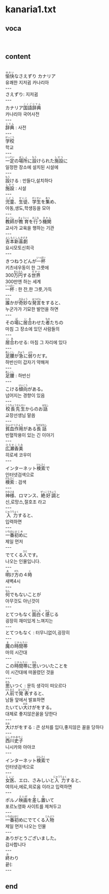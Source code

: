 <h1>kanaria1.txt</h1>
<h2>voca</h2><br>
<h2>content</h2><br>
<ruby><rb>愉快</rb><rt>ゆかい</rt></ruby>なさえずり カナリア<br>
유쾌한 지저귐 카나리아<br>
---<br>
さえずり: 지저귐<br>
---<br>
カナリア<ruby><rb>国語辞典</rb><rt>こくごじてん</rt></ruby><br>
카나리아 국어사전<br>
---<br>
<ruby><rb>辞典</rb><rt>じてん</rt></ruby> : 사전<br>
---<br>
<ruby><rb>学校</rb><rt>がっこう</rt></ruby><br>
학교<br>
---<br>
<ruby><rb>一定</rb><rt>いってい</rt></ruby>の<ruby><rb>場所</rb><rt>ばしょ</rt></ruby>に<ruby><rb>設</rb><rt>もう</rt></ruby>けられた<ruby><rb>施設</rb><rt>しせつ</rt></ruby>に<br>
일정한 장소에 설치된 시설에<br>
---<br>
<ruby><rb>設</rb><rt>もう</rt></ruby>ける : 만들다,설치하다<br>
<ruby><rb>施設</rb><rt>しせつ</rt></ruby> : 시설<br>
---<br>
<ruby><rb>児童</rb><rt>じどう</rt></ruby>、<ruby><rb>生徒</rb><rt>せいと</rt></ruby>、<ruby><rb>学生</rb><rt>がくせい</rt></ruby>を<ruby><rb>集</rb><rt>あつ</rt></ruby>め、<br>
아동,생도,학생등을 모아<br>
---<br>
<ruby><rb>教師</rb><rt>きょうし</rt></ruby>が<ruby><rb>教育</rb><rt>きょういく</rt></ruby>を<ruby><rb>行</rb><rt>おこな</rt></ruby>う<ruby><rb>機関</rb><rt>きかん</rt></ruby><br>
교사가 교육을 행하는 기관<br>
---<br>
<ruby><rb>吉本新喜劇</rb><rt>よしもとしんきげき</rt></ruby><br>
요시모토신희극<br>
---<br>
きつねうどんが<ruby><rb>一杯</rb><rt>いっぱい</rt></ruby><br>
키츠네우동이 한 그릇에<br>
300<ruby><rb>万円</rb><rt>まんえん</rt></ruby>する<ruby><rb>世界</rb><rt>せかい</rt></ruby><br>
300만엔 하는 세계<br>
<ruby><rb>一杯</rb><rt>いっぱい</rt></ruby> : 한 잔,한 그릇,가득<br>
---<br>
<ruby><rb>誰</rb><rt>だれ</rt></ruby>かが<ruby><rb>奇妙</rb><rt>きみょう</rt></ruby>な<ruby><rb>発言</rb><rt>はつげん</rt></ruby>をすると、<br>
누군가가 기묘한 발언을 하면<br>
---<br>
その<ruby><rb>場</rb><rt>ば</rt></ruby>に<ruby><rb>居合</rb><rt>いあ</rt></ruby>わせた<ruby><rb>者</rb><rt>もの</rt></ruby>たちの<br>
마침 그 장소에 있던 사람들의<br>
---<br>
<ruby><rb>居合</rb><rt>いあ</rt></ruby>わせる: 마침 그 자리에 있다<br>
---<br>
<ruby><rb>足腰</rb><rt>あしこし</rt></ruby>が<ruby><rb>急</rb><rt>きゅう</rt></ruby>に<ruby><rb>弱</rb><rt>よわ</rt></ruby>りだす。<br>
하반신이 갑자기 약해져<br>
---<br>
<ruby><rb>足腰</rb><rt>あしこし</rt></ruby> : 하반신<br>
---<br>
こける<ruby><rb>傾向</rb><rt>けいこう</rt></ruby>がある。<br>
넘어지는 경향이 있음<br>
---<br>
<ruby><rb>校長先生</rb><rt>こうちょうせんせい</rt></ruby>からのお<ruby><rb>話</rb><rt>はなし</rt></ruby><br>
교장선생님 말씀<br>
---<br>
<ruby><rb>貧血作用</rb><rt>ひんけつさよう</rt></ruby>がある<ruby><rb>長話</rb><rt>ながばなし</rt></ruby><br>
빈혈작용이 있는 긴 이야기<br>
---<br>
<ruby><rb>広瀬香美</rb><rt>ひろせこうみ</rt></ruby><br>
히로세 코우미<br>
---<br>
インターネット<ruby><rb>検索</rb><rt>けんさく</rt></ruby>で<br>
인터넷검색으로<br>
<ruby><rb>検索</rb><rt>けんさく</rt></ruby> : 검색<br>
---<br>
<ruby><rb>神様</rb><rt>かみさま</rt></ruby>、ロマンス、<ruby><rb>絶好調</rb><rt>ぜっこうちょう</rt></ruby>と<br>
신,로망스,절호조 라고<br>
---<br>
<ruby><rb>入力</rb><rt>にゅうりょく</rt></ruby>すると、<br>
입력하면<br>
---<br>
<ruby><rb>一番</rb><rt>いちばん</rt></ruby><ruby><rb>初め</rb><rt>はじめ</rt></ruby>に<br>
제일 먼저<br>
---<br>
でてくる<ruby><rb>人</rb><rt>ひと</rt></ruby>です。<br>
나오는 인물입니다.<br>
---<br>
<ruby><rb>明</rb><rt>あ</rt></ruby>け<ruby><rb>方</rb><rt>がた</rt></ruby>の４<ruby><rb>時</rb><rt>じ</rt></ruby><br>
새벽4시<br>
---<br>
<ruby><rb>何</rb><rt>なん</rt></ruby>でもないことが<br>
아무것도 아닌것이<br>
---<br>
とてつもなく<ruby><rb>面白</rb><rt>おもしろ</rt></ruby>く<ruby><rb>感</rb><rt>かん</rt></ruby>じる<br>
굉장히 재미있게 느껴지는<br>
---<br>
<ruby>とてつもなく</ruby> : 터무니없이,굉장히<br>
---<br>
<ruby><rb>魔</rb><rt>ま<rt></ruby>の<ruby><rb>時間帯</rb><rt>じかんたい</rt></ruby><br>
마의 시간대<br>
---<br>
この<ruby><rb>時間帯</rb><rt>じかんたい</rt></ruby>に<ruby><rb>思</rb><rt>おも</rt></ruby>いついたことを<br>
이 시간대에 떠올렸던 것을<br>
---<br>
<ruby><rb>思</rb><rt>おも</rt></ruby>いつく : 문득 생각이 떠오르다<br>
<ruby><rb>人前</rb><rt>ひとまえ</rt></ruby>で<ruby><rb>発表</rb><rt>はっぴょう</rt></ruby>すると、<br>
남들 앞에서 발표하면<br>
たいてい<ruby><rb>大</rb><rt>おお</rt></ruby>けがをする。<br>
대체로 좋지않은꼴을 당한다<br>
---<br>
<ruby><rb>大</rb><rt>おお</rt></ruby>けがをする : 큰 상처를 입다,좋지않은 꼴을 당하다<br>
---<br>
<ruby><rb>西川史子</rb><rt>にしかわあやこ</rt></ruby><br>
니시카와 아야코<br>
---<br>
インターネット<ruby><rb>検索</rb><rt>けんさく</rt></ruby>で<br>
인터넷검색으로<br>
---<br>
<ruby><rb>女医</rb><rt>じょい</rt></ruby>、エロ、さみしいと<ruby><rb>入力</rb><rt>にゅうりょく</rt></ruby>すると、<br>
여의사,에로,외로움 이라고 입력하면<br>
---<br>
ポルノ<ruby><rb>映画</rb><rt>えいが</rt></ruby>を<ruby><rb>差</rb><rt>さ</rt></ruby>し<ruby><rb>置</rb><rt>お</rt></ruby>いて<br>
포르노영화 사이트를 제쳐두고<br>
---<br>
<ruby><rb>一番</rb><rt>いちばん</rt></ruby><ruby><rb>初</rb><rt>はじ</rt></ruby>めにでてくる<ruby><rb>人物</rb><rt>じんぶつ</rt></ruby><br>
제일 먼저 나오는 인물<br>
---<br>
ありがとうございました。<br>
감사합니다<br>
---<br>
<ruby><rb>終</rb><rt>お</rt></ruby>わり<br>
끝(:<br>
---<br>
<h2>end</h2>
